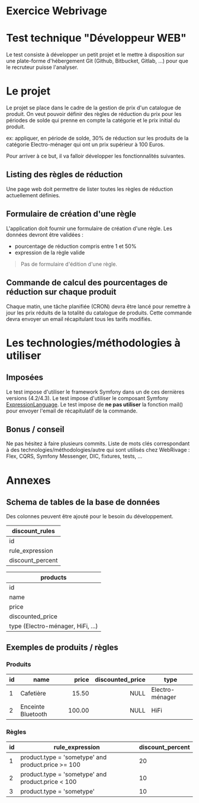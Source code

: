# Exercice Webrivage

# Test technique "Développeur WEB"

Le test consiste à développer un petit projet et le mettre à disposition sur une plate-forme d'hébergement Git (Github, Bitbucket, Gitlab, ...) pour que le recruteur puisse l'analyser.

# Le projet

Le projet se place dans le cadre de la gestion de prix d'un catalogue de produit. On veut pouvoir définir des règles de réduction du prix pour les périodes de solde qui prenne en compte la catégorie et le prix initial du produit.

ex: appliquer, en période de solde, 30% de réduction sur les produits de la catégorie Electro-ménager qui ont un prix supérieur à 100 Euros.

Pour arriver à ce but, il va falloir développer les fonctionnalités suivantes.

## Listing des règles de réduction

Une page web doit permettre de lister toutes les règles de réduction actuellement définies.

## Formulaire de création d'une règle

L'application doit fournir une formulaire de création d'une règle.
Les données devront être validées :
* pourcentage de réduction compris entre 1 et 50%
* expression de la règle valide

> Pas de formulaire d'édition d'une règle.

## Commande de calcul des pourcentages de réduction sur chaque produit

Chaque matin, une tâche planifiée (CRON) devra être lancé pour remettre à jour les prix réduits de la totalité du catalogue de produits. Cette commande devra envoyer un email récapitulant tous les tarifs modifiés.

# Les technologies/méthodologies à utiliser

## Imposées

Le test impose d'utiliser le framework Symfony dans un de ces dernières versions (4.2/4.3).
Le test impose d'utiliser le composant Symfony [ExpressionLanguage](https://symfony.com/doc/current/components/expression_language.html).
Le test impose de **ne pas utiliser** la fonction mail() pour envoyer l'email de récapitulatif de la commande.

## Bonus / conseil

Ne pas hésitez à faire plusieurs commits.
Liste de mots clés correspondant à des technologies/méthodologies/autre qui sont utilisés chez WebRivage : Flex, CQRS, Symfony Messenger, DIC, fixtures, tests, ...

# Annexes

## Schema de tables de la base de données

Des colonnes peuvent être ajouté pour le besoin du développement.

discount_rules|
-------------|
id|
rule_expression|
discount_percent|


products|
-------------|
id|
name|
price|
discounted_price|
type (Electro-ménager, HiFi, ...)|

## Exemples de produits / règles

### Produits
id|name|price|discounted_price|type|
-------------|-------------|-------------:|-------------:|-------------|
1|Cafetière|15.50|NULL|Electro-ménager|
2|Enceinte Bluetooth|100.00|NULL|HiFi|

### Règles

id|rule_expression|discount_percent|
-------------|-------------|-------------|
1|product.type = 'sometype' and product.price >= 100 |20|
2|product.type = 'sometype' and product.price < 100 |10|
3|product.type = 'sometype'|10|



